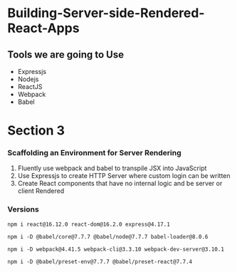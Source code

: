 # Building-Server-side-Rendered-React-Apps

## Tools we are going to Use
- Expressjs
- Nodejs
- ReactJS
- Webpack
- Babel

# Section 3
### Scaffolding an Environment for Server Rendering
1. Fluently use webpack and babel to transpile JSX into JavaScript
2. Use Expressjs to create HTTP Server where custom login can be written
3. Create React components that have no internal logic and be server or client Rendered

### Versions
```
npm i react@16.12.0 react-dom@16.2.0 express@4.17.1 
```
```
npm i -D @babel/core@7.7.7 @babel/node@7.7.7 babel-loader@8.0.6
```
```
npm i -D webpack@4.41.5 webpack-cli@3.3.10 webpack-dev-server@3.10.1
```
```
npm i -D @babel/preset-env@7.7.7 @babel/preset-react@7.7.4 
```